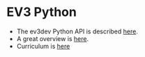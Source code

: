 # EV3 Python

* The ev3dev Python API is described [here](http://python-ev3dev.readthedocs.io/en/latest/).
* A great overview is [here](https://sites.google.com/site/ev3python/).
* Curriculum is [here](https://github.com/Rosebotics/ev3dev-curriculum)
